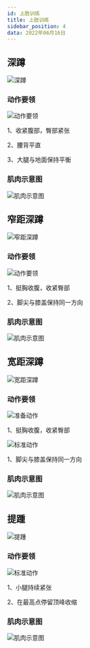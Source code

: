 ```yaml
---
id: 上肢训练
title: 上肢训练
sidebar_position: 4
data: 2022年06月16日
---
```

## 深蹲

![深蹲](https://static.7wate.com/img/2022/06/17/570a7d875d3ad.gif)

### 动作要领

![动作要领](https://static.7wate.com/img/2022/06/17/551ee33125e87.jpg)

1、收紧腹部，臀部紧张

2、腰背平直

3、大腿与地面保持平衡

### 肌肉示意图

![肌肉示意图](https://static.7wate.com/img/2022/06/17/83f16fd5b36ac.png)

## 窄距深蹲

![窄距深蹲](https://static.7wate.com/img/2022/06/17/8cb552deee56d.gif)

### 动作要领

![动作要领](https://static.7wate.com/img/2022/06/17/299cc9f4db7b2.jpg)

1、挺胸收腹，收紧臀部

2、脚尖与膝盖保持同一方向

### 肌肉示意图

![肌肉示意图](https://static.7wate.com/img/2022/06/17/3671cab13b3e9.png)

## 宽距深蹲

![宽距深蹲](https://static.7wate.com/img/2022/06/17/e2c9e0594694f.gif)

### 动作要领

![准备动作](https://static.7wate.com/img/2022/06/17/6ca7d2a59479e.jpg)

1、挺胸收腹，收紧臀部

![标准动作](https://static.7wate.com/img/2022/06/17/114e1d212c582.jpg)

1、脚尖与膝盖保持同一方向

### 肌肉示意图

![肌肉示意图](https://static.7wate.com/img/2022/06/17/337204f35f4b7.png)

## 提踵

![提踵](https://static.7wate.com/img/2022/06/17/3f004ad0d560b.gif)

### 动作要领

![标准动作](https://static.7wate.com/img/2022/06/17/00bc98b2169c7.jpg)

1、小腿持续紧张

2、在最高点停留顶峰收缩

### 肌肉示意图

![肌肉示意图](https://static.7wate.com/img/2022/06/17/453521c49dd78.png)